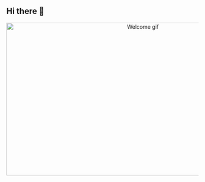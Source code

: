 ## Hi there 👋
<!--![Welcome GIF](https://i.giphy.com/media/v1.Y2lkPTc5MGI3NjExbGpsbnBocnY3eTgycDVlb3JyYjNlcjNneTQ4NGhudG1vN240bjRmdCZlcD12MV9pbnRlcm5hbF9naWZfYnlfaWQmY3Q9Zw/bTVH8Xo4Wo0alEs2fW/giphy.gif)-->
<div align="center">
<img       src="https://i.giphy.com/media/v1.Y2lkPTc5MGI3NjExbGpsbnBocnY3eTgycDVlb3JyYjNlcjNneTQ4NGhudG1vN240bjRmdCZlcD12MV9pbnRlcm5hbF9naWZfYnlfaWQmY3Q9Zw/bTVH8Xo4Wo0alEs2fW/giphy.gif" width="700" height="400" alt="Welcome gif">
</div>
<!--
**aditisahu1234/aditisahu1234** is a ✨ _special_ ✨ repository because its `README.md` (this file) appears on your GitHub profile.

Here are some ideas to get you started:

- 🔭 I’m currently working on ...
- 🌱 I’m currently learning ...
- 👯 I’m looking to collaborate on ...
- 🤔 I’m looking for help with ...
- 💬 Ask me about ...
- 📫 How to reach me: ...
- 😄 Pronouns: ...
- ⚡ Fun fact: ...
-->
